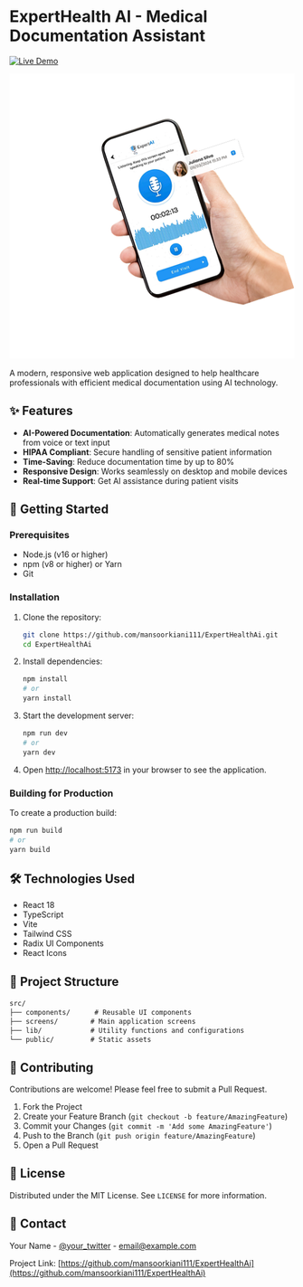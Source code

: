 # ExpertHealth AI - Medical Documentation Assistant

[![Live Demo](https://img.shields.io/badge/View%20Live%20Demo-ExpertHealth%20AI-6025e6?style=for-the-badge&logo=vercel)](https://expert-health-ai-mobile-responsive.vercel.app)

![ExpertHealth AI Banner](/public/images/Aesthetic%20Phone%20Mockup%20Instagram%20Post%201.png)

A modern, responsive web application designed to help healthcare professionals with efficient medical documentation using AI technology.

## ✨ Features

- **AI-Powered Documentation**: Automatically generates medical notes from voice or text input
- **HIPAA Compliant**: Secure handling of sensitive patient information
- **Time-Saving**: Reduce documentation time by up to 80%
- **Responsive Design**: Works seamlessly on desktop and mobile devices
- **Real-time Support**: Get AI assistance during patient visits

## 🚀 Getting Started

### Prerequisites

- Node.js (v16 or higher)
- npm (v8 or higher) or Yarn
- Git

### Installation

1. Clone the repository:
   ```bash
   git clone https://github.com/mansoorkiani111/ExpertHealthAi.git
   cd ExpertHealthAi
   ```

2. Install dependencies:
   ```bash
   npm install
   # or
   yarn install
   ```

3. Start the development server:
   ```bash
   npm run dev
   # or
   yarn dev
   ```

4. Open [http://localhost:5173](http://localhost:5173) in your browser to see the application.

### Building for Production

To create a production build:

```bash
npm run build
# or
yarn build
```

## 🛠️ Technologies Used

- React 18
- TypeScript
- Vite
- Tailwind CSS
- Radix UI Components
- React Icons

## 📂 Project Structure

```
src/
├── components/      # Reusable UI components
├── screens/        # Main application screens
├── lib/            # Utility functions and configurations
└── public/         # Static assets
```

## 🤝 Contributing

Contributions are welcome! Please feel free to submit a Pull Request.

1. Fork the Project
2. Create your Feature Branch (`git checkout -b feature/AmazingFeature`)
3. Commit your Changes (`git commit -m 'Add some AmazingFeature'`)
4. Push to the Branch (`git push origin feature/AmazingFeature`)
5. Open a Pull Request

## 📄 License

Distributed under the MIT License. See `LICENSE` for more information.

## 📧 Contact

Your Name - [@your_twitter](https://twitter.com/your_twitter) - email@example.com

Project Link: [https://github.com/mansoorkiani111/ExpertHealthAi](https://github.com/mansoorkiani111/ExpertHealthAi)


